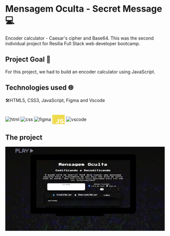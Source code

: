 # Mensagem Oculta - Secret Message 💻	
Encoder calculator - Caesar's cipher and Base64. This was the second individual project for Resilia Full Stack web developer bootcamp.


## Project Goal 📍
For this project, we had to build an encoder calculator using JavaScript.

## Technologies used 🌐

🛠️HTML5, CSS3, JavaScript, Figma and Vscode
<div style="display: inline_block"><br>
<img align="center" alt="html" height="30" width="40" src="https://user-images.githubusercontent.com/25181517/117447535-f00a3a00-af3d-11eb-89bf-45aaf56dbaf1.png">
<img align="center" alt="css" height="30" width="40" src="https://user-images.githubusercontent.com/25181517/183898674-75a4a1b1-f960-4ea9-abcb-637170a00a75.png">
<img align="center" alt="figma" height="30" width="40" src="https://user-images.githubusercontent.com/25181517/189715289-df3ee512-6eca-463f-a0f4-c10d94a06b2f.png">
 <img align="center" alt="Js" height="30" width="40" src="https://raw.githubusercontent.com/devicons/devicon/master/icons/javascript/javascript-plain.svg">
<img align="center" alt="vscode" height="30" width="40" src="https://user-images.githubusercontent.com/25181517/182618272-390ab138-7b29-44a0-85a2-62633957d815.png">
</div>

## The project

![image](https://github.com/barbmariana/mensagemOculta/blob/main/img/imagem%20mensagem%20secreta%202.png)


